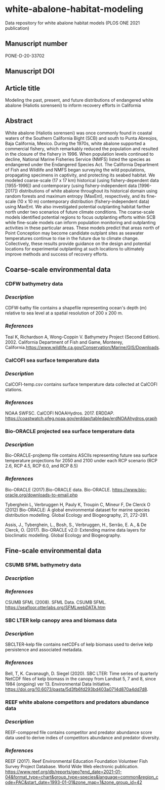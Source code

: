 # white-abalone-habitat-modeling
Data repository for white abalone habitat models (PLOS ONE 2021 publication)

## **Manuscript number**
PONE-D-20-33702

## **Manuscript DOI**

## **Article title**
Modeling the past, present, and future distributions of endangered white abalone (Haliotis sorenseni) to inform recovery efforts in California

## **Abstract**
White abalone (Haliotis sorenseni) was once commonly found in coastal waters of the Southern California Bight (SCB) and south to Punta Abreojos, Baja California, Mexico. During the 1970s, white abalone supported a commercial fishery, which remarkably reduced the population and resulted in the closure of the fishery in 1996. When population levels continued to decline, National Marine Fisheries Service (NMFS) listed the species as endangered under the Endangered Species Act. The California Department of Fish and Wildlife and NMFS began surveying the wild populations, propagating specimens in captivity, and protecting its seabed habitat. We modeled coarse-scale (17 x 17 km) historical (using fishery-dependent data [1955-1996]) and contemporary (using fishery-independent data [1996-2017]) distributions of white abalone throughout its historical domain using random forests and maximum entropy (MaxEnt), respectively, and its fine-scale (10 x 10 m) contemporary distribution (fishery-independent data) using MaxEnt. We also investigated potential outplanting habitat farther north under two scenarios of future climate conditions. The coarse-scale models identified potential regions to focus outplanting efforts within SCB while fine-scale models can inform population monitoring and outplanting activities in these particular areas. These models predict that areas north of Point Conception may become candidate outplant sites as seawater temperatures continue to rise in the future due to climate change. Collectively, these results provide guidance on the design and potential locations for experimental outplanting at such locations to ultimately improve methods and success of recovery efforts.


## **Coarse-scale environmental data**

### CDFW bathymetry data
### _Description_
CDFW-bathy file contains a shapefile representing ocean's depth (m) relative to sea level at a spatial resolution of 200 x 200 m. 

### _References_
Teal K, Richardson A, Wong-Coppin V. Bathymetry Project (Second Edition). 2002. California Department of Fish and Game, Monterey, California.https://www.wildlife.ca.gov/Conservation/Marine/GIS/Downloads. 

### CalCOFI sea surface temperature data
### _Description_
CalCOFI-temp.csv contains surface temperature data collected at CalCOFI stations.

### _References_
NOAA SWFSC. CalCOFI NOAAHydros. 2017. ERDDAP. https://coastwatch.pfeg.noaa.gov/erddap/tabledap/erdNOAAhydros.graph 

### Bio-ORACLE projected sea surface temperature data
### _Description_
Bio-ORACLE-projtemp file contains ASCIIs representing future sea surface temperature projections for 2050 and 2100 under each RCP scenario (RCP 2.6, RCP 4.5, RCP 6.0, and RCP 8.5)

### _References_
Bio-ORACLE (2017).Bio-ORACLE data. Bio-ORACLE. https://www.bio-oracle.org/downloads-to-email.php

Tyberghein L, Verbruggen H, Pauly K, Troupin C, Mineur F, De Clerck O (2012) Bio-ORACLE: A global environmental dataset for marine species distribution modelling. Global Ecology and Biogeography, 21, 272–281.

Assis, J., Tyberghein, L., Bosh, S., Verbruggen, H., Serrão, E. A., & De Clerck, O. (2017). Bio-ORACLE v2.0: Extending marine data layers for bioclimatic modelling. Global Ecology and Biogeography.


## **Fine-scale environmental data**

### CSUMB SFML bathymetry data
### _Description_

### _References_
CSUMB SFML (2008). SFML Data. CSUMB SFML. https://seafloor.otterlabs.org/SFMLwebDATA.htm

### SBC LTER kelp canopy area and biomass data
### _Description_
SBCLTER-kelp file contains netCDFs of kelp biomass used to derive kelp persistence and associated metadata. 

### _References_
Bell, T, K. Cavanaugh, D. Siegel (2020). SBC LTER: Time series of quarterly NetCDF files of kelp biomass in the canopy from Landsat 5, 7 and 8, since 1984 (ongoing) ver 13. Environmental Data Initiative. https://doi.org/10.6073/pasta/5d3fb6fd293bd403a0714d870a4dd7d8.

### REEF white abalone competitors and predators abundance data
### _Description_
REEF-comppred file contains competitor and predator abundance score data used to derive indies of competitors abundance and predator diversity.

### _References_
REEF (2017). Reef Environmental Education Foundation Volunteer Fish Survey Project Database. World Wide Web electronic publication. https://www.reef.org/db/reports/geo?end_date=2021-01-04&format_type=chart&group_type=species&language=common&region_code=PAC&start_date=1993-01-01&zone_map=1&zone_group_id=42


